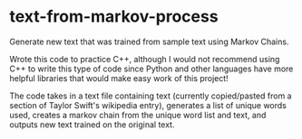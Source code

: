 # text-from-markov-process
Generate new text that was trained from sample text using Markov Chains.

Wrote this code to practice C++, although I would not recommend using C++ to write this type of code since Python and other languages have more helpful libraries that would make easy work of this project!

The code takes in a text file containing text (currently copied/pasted from a section of Taylor Swift's wikipedia entry), generates a list of unique words used, creates a markov chain from the unique word list and text, and outputs new text trained on the original text.

